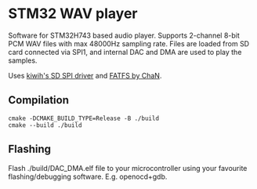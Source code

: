 # STM32 WAV player

Software for STM32H743 based audio player.
Supports 2-channel 8-bit PCM WAV files with max 48000Hz sampling rate.
Files are loaded from SD card connected via SPI1, and internal DAC and DMA are used to play the samples.

Uses [kiwih's SD SPI driver](https://github.com/kiwih/cubeide-sd-card) and [FATFS by ChaN](http://elm-chan.org/fsw/ff/00index_e.html).

## Compilation

```
cmake -DCMAKE_BUILD_TYPE=Release -B ./build 
cmake --build ./build
```

## Flashing

Flash ./build/DAC_DMA.elf file to your microcontroller using your favourite flashing/debugging software.
E.g. openocd+gdb.
